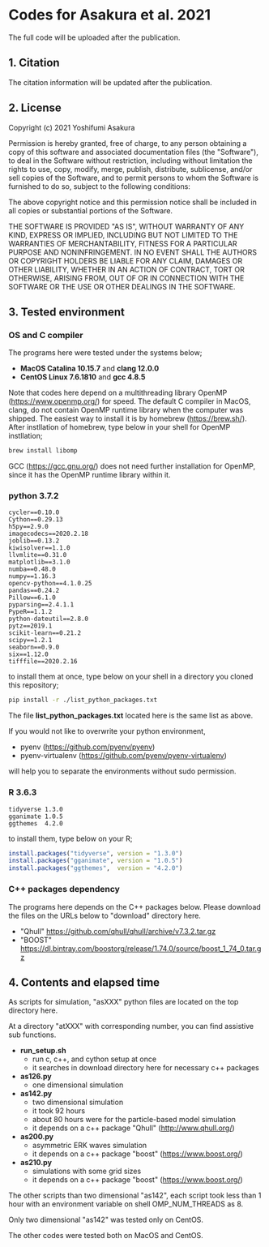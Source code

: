 # Codes for Asakura et al. 2021
The full code will be uploaded after the publication.


## 1. Citation
The citation information will be updated after the publication.

## 2. License
Copyright (c) 2021 Yoshifumi Asakura

Permission is hereby granted, free of charge, to any person obtaining a copy
of this software and associated documentation files (the "Software"), to deal
in the Software without restriction, including without limitation the rights
to use, copy, modify, merge, publish, distribute, sublicense, and/or sell
copies of the Software, and to permit persons to whom the Software is
furnished to do so, subject to the following conditions:

The above copyright notice and this permission notice shall be included in all
copies or substantial portions of the Software.

THE SOFTWARE IS PROVIDED "AS IS", WITHOUT WARRANTY OF ANY KIND, EXPRESS OR
IMPLIED, INCLUDING BUT NOT LIMITED TO THE WARRANTIES OF MERCHANTABILITY,
FITNESS FOR A PARTICULAR PURPOSE AND NONINFRINGEMENT. IN NO EVENT SHALL THE
AUTHORS OR COPYRIGHT HOLDERS BE LIABLE FOR ANY CLAIM, DAMAGES OR OTHER
LIABILITY, WHETHER IN AN ACTION OF CONTRACT, TORT OR OTHERWISE, ARISING FROM,
OUT OF OR IN CONNECTION WITH THE SOFTWARE OR THE USE OR OTHER DEALINGS IN THE
SOFTWARE.


## 3. Tested environment

### OS and C compiler
The programs here were tested under the systems below;
- **MacOS Catalina 10.15.7** and **clang 12.0.0**
- **CentOS Linux 7.6.1810** and **gcc 4.8.5**

Note that codes here depend on a multithreading library OpenMP (https://www.openmp.org/) for speed.
The default C compiler in MacOS, clang, do not contain OpenMP runtime library when the computer was shipped.
The easiest way to install it is by homebrew (https://brew.sh/). After instllation of homebrew,
type below in your shell for OpenMP instllation;
```bash
brew install libomp
```
GCC (https://gcc.gnu.org/) does not need further installation for OpenMP, since it has the OpenMP runtime library within it.

### python 3.7.2

    cycler==0.10.0
    Cython==0.29.13
    h5py==2.9.0
    imagecodecs==2020.2.18
    joblib==0.13.2
    kiwisolver==1.1.0
    llvmlite==0.31.0
    matplotlib==3.1.0
    numba==0.48.0
    numpy==1.16.3
    opencv-python==4.1.0.25
    pandas==0.24.2
    Pillow==6.1.0
    pyparsing==2.4.1.1
    PypeR==1.1.2
    python-dateutil==2.8.0
    pytz==2019.1
    scikit-learn==0.21.2
    scipy==1.2.1
    seaborn==0.9.0
    six==1.12.0
    tifffile==2020.2.16

to install them at once, type below on your shell in a directory you cloned this repository;

``` bash
pip install -r ./list_python_packages.txt
```

The file **list_python_packages.txt** located here is the same list as above.

If you would not like to overwrite your python environment,

- pyenv (https://github.com/pyenv/pyenv)
- pyenv-virtualenv (https://github.com/pyenv/pyenv-virtualenv)

will help you to separate the environments without sudo permission.


### R 3.6.3

    tidyverse 1.3.0
    gganimate 1.0.5
    ggthemes  4.2.0

to install them, type below on your R;

``` R
install.packages("tidyverse", version = "1.3.0")
install.packages("gganimate", version = "1.0.5")
install.packages("ggthemes",  version = "4.2.0")
```

### C++ packages dependency
The programs here depends on the C++ packages below.
Please download the files on the URLs below to "download" directory here.
- "Qhull"
https://github.com/qhull/qhull/archive/v7.3.2.tar.gz
- "BOOST"
https://dl.bintray.com/boostorg/release/1.74.0/source/boost_1_74_0.tar.gz


## 4. Contents and elapsed time
As scripts for simulation, "asXXX" python files are located on the top directory here.

At a directory "atXXX" with corresponding number, you can find assistive sub functions.

- **run_setup.sh**
  - run c, c++, and cython setup at once
  - it searches in download directory here for necessary c++ packages
- **as126.py**
  - one dimensional simulation
- **as142.py**
  - two dimensional simulation
  - it took 92 hours
  - about 80 hours were for the particle-based model simulation
  - it depends on a c++ package "Qhull" (http://www.qhull.org/)
- **as200.py**
  - asymmetric ERK waves simulation
  - it depends on a c++ package "boost" (https://www.boost.org/)
- **as210.py**
  - simulations with some grid sizes
  - it depends on a c++ package "boost" (https://www.boost.org/)

The other scripts than two dimensional "as142", each script took less than 1 hour with an environment variable on shell OMP_NUM_THREADS as 8.

Only two dimensional "as142" was tested only on CentOS.

The other codes were tested both on MacOS and CentOS.
